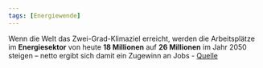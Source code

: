 ```yaml
---
tags: [Energiewende]
---
```


Wenn die Welt das Zwei-Grad-Klimaziel erreicht, werden die Arbeitsplätze im **Energiesektor** von heute **18 Millionen** auf **26 Millionen** im Jahr 2050 steigen – netto ergibt sich damit ein Zugewinn an Jobs - [Quelle](https://www.scinexx.de/news/energie/energiewende-jobverlust-oder-arbeitsplatzgewinn/#:~:text=Bei%20eingehaltenen%20Klimazielen%20entstehen%20mehr%20neue%20Jobs%20im%20Energiesektor%20als%20verloren%20gehen,-26.&text=Nachhaltige%20Jobs%3A%20Wenn%20die%20Welt,damit%20ein%20Zugewinn%20an%20Jobs.)  
